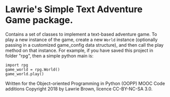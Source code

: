 # Lawrie's Simple Text Adventure Game package.

Contains a set of classes to implement a text-based adventure game.
To play a new instance of the game, create a new `World` instance
(optionally passing in a customized game_config data structure),
and then call the play method on that instance. For example, if you
have saved this project in folder "rpg", then a simple python main is:

    import rpg
    game_world = rpg.World()
    game_world.play()

Written for the Object-oriented Programming in Python (OOPP) MOOC
Code additions Copyright 2018 by Lawrie Brown, licence CC-BY-NC-SA 3.0.

